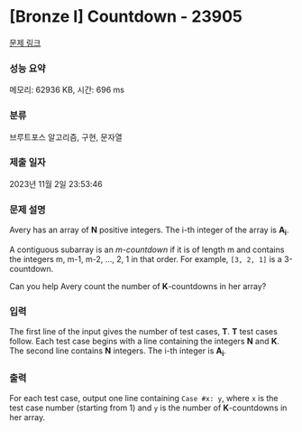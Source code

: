 # [Bronze I] Countdown - 23905 

[문제 링크](https://www.acmicpc.net/problem/23905) 

### 성능 요약

메모리: 62936 KB, 시간: 696 ms

### 분류

브루트포스 알고리즘, 구현, 문자열

### 제출 일자

2023년 11월 2일 23:53:46

### 문제 설명

<p>Avery has an array of <b>N</b> positive integers. The i-th integer of the array is <b>A<sub>i</sub></b>.</p>

<p>A contiguous subarray is an <i>m-countdown</i> if it is of length m and contains the integers m, m-1, m-2, ..., 2, 1 in that order. For example, <code>[3, 2, 1]</code> is a 3-countdown.</p>

<p>Can you help Avery count the number of <b>K</b>-countdowns in her array?</p>

### 입력 

 <p>The first line of the input gives the number of test cases, <b>T</b>. <b>T</b> test cases follow. Each test case begins with a line containing the integers <b>N</b> and <b>K</b>. The second line contains <b>N</b> integers. The i-th integer is <b>A<sub>i</sub></b>.</p>

### 출력 

 <p>For each test case, output one line containing <code>Case #x: y</code>, where <code>x</code> is the test case number (starting from 1) and <code>y</code> is the number of <b>K</b>-countdowns in her array.</p>

